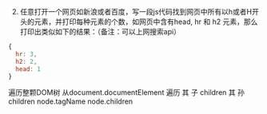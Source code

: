 2. 任意打开一个网页如新浪或者百度，写一段js代码找到网页中所有以h或者H开头的元素，并打印每种元素的个数，如网页中含有head, hr 和 h2 元素，那么打印出类似如下的结果：（备注：可以上网搜索api）
```js
{
  hr: 3,
  h2: 2,
  head: 1
}
```

遍历整颗DOM树
从document.documentElement 遍历 其 子 children  其 孙 children
node.tagName
node.children